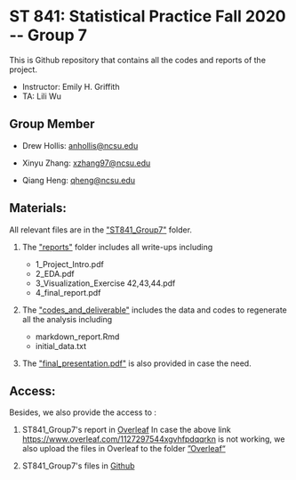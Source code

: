 # ST 841: Statistical Practice Fall 2020 -- Group 7
This is Github repository that contains all the codes and reports of the project.

* Instructor: Emily H. Griffith 
* TA:  Lili Wu

## Group Member 

* Drew Hollis: anhollis@ncsu.edu

* Xinyu Zhang: xzhang97@ncsu.edu

* Qiang Heng: qheng@ncsu.edu

## Materials:

All relevant files are in the ["ST841_Group7"](https://github.com/xinyuz1996/TAA_Consulting/tree/master/ST841_Group7) folder.

1. The ["reports"](https://github.com/xinyuz1996/TAA_Consulting/tree/master/ST841_Group7/reports) folder includes all write-ups including
	- 1_Project_Intro.pdf
	- 2_EDA.pdf
	- 3_Visualization_Exercise 42,43,44.pdf
	- 4_final_report.pdf

2. The ["codes_and_deliverable"](https://github.com/xinyuz1996/TAA_Consulting/tree/master/ST841_Group7/codes_and_deliverable) includes the data and codes to regenerate all the analysis including
	- markdown_report.Rmd
	- initial_data.txt

3. The ["final_presentation.pdf"](https://github.com/xinyuz1996/TAA_Consulting/blob/master/ST841_Group7/final_presentation.pdf) is also provided in case the need.

## Access:

Besides, we also provide the access to :

1. ST841_Group7's report in [Overleaf](https://www.overleaf.com/1127297544xgvhfpdqqrkn) 
In case the above link https://www.overleaf.com/1127297544xgvhfpdqqrkn is not working, we also upload the files in Overleaf to the folder [”Overleaf“](https://github.com/xinyuz1996/TAA_Consulting/tree/master/ST841_Group7/Overleaf)
	
2. ST841_Group7's files in [Github](https://github.com/xinyuz1996/TAA_Consulting/tree/master/ST841_Group7) 
